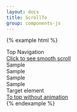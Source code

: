 ```yaml
---
layout: docs
title: ScrollTo
group: components-js
---
```


{% example html %}
<div class="test-container" id="test-top">
    <div class="test-nav" sticky>Top Navigation</div>
    <div class="test-item" smooth-scroll><a href="#test">Click to see smooth scroll</a></div>
    <div class="test-item">Sample</div>
    <div class="test-item">Sample</div>
    <div class="test-item">Sample</div>
    <div class="test-item">Sample</div>
    <div class="test-item" id="test">Target element</div>
    <div class="test-item"><a href="#test-top">To top without animation</a></div>
</div>
{% endexample %}